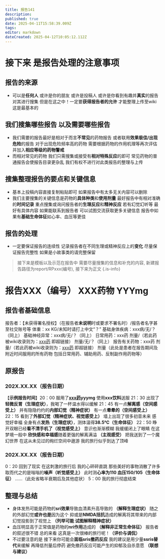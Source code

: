 ```yaml
---
title: 报告141
description: 
published: true
date: 2025-04-11T15:58:39.009Z
tags: 
editor: markdown
dateCreated: 2025-04-12T10:05:12.112Z
---
```


# 接下来 是报告处理的注意事项
## 报告的来源
- 可以是**任何人** 或许是你的朋友 或许是投稿人 或许是你看到有趣并**真实**的报告对其进行搜集 但是在这之中！一定要**获得报告者的允许** 才能整理上传至wiki 这是最基本的
## 我们搜集哪些报告 以及需要哪些报告
- 我们需要的报告最好是相对于而言**不常见**的药物报告 或者联用**效果极佳/出现危险**的报告 对于出现危险频率高的药物 需要根据药物的作用机理等再次评估并加入**相应等级的药物警戒** 
- 而相对常见的药物 我们只需搜集或接受有**相对特殊反应**的即可 常见药物的普通报告会使报告目录更杂乱 我们有权不进行对此类报告的整理与上传
## 搜集整理报告的要点和关键信息
- 基本上投稿内容直接复制粘贴即可 如果报告中有太多无关内容可以删除
- 我们主要搜集的关键信息是药物的**具体种类**和**使用剂量** 最好报告中有相对准确的**时间记录** 重点搜集或询问报告者的**生理反应**和**精神反应** 若有幻觉幻听等 最好有具体内容 如果能联系到报告者 可以试图交流获取更多关键信息 报告中如果有**基础生命体征**如心率、血压等更佳
## 报告的处理
- 一定要保证报告的连续性 记录报告者在不同生理或精神反应上的**变化** 尽量保证报告完整性 如果是小故事类的请完整保留

> 接下来是模板以及示范在报告中 需要尽量搜集的信息和补充的内容, 新建报告路径为report/RPxxx(编号), 接下来为正文
{.is-info}

# 报告XXX（编号） XXX药物 YYYmg

## 报告者基础信息
报告者：【未获得署名授权】（在报告者**未说明**时或要求不署名时）/报告者名字甚至社交账号等
体重：xx KG/未知时请打上中文“？”
基础身体疾病：xxx病/无/？（同上）
基础神经异常：xxx病/无/？（同上）
日常用药：xxx药 剂量/（若此药被wiki收录则为：[xxx药](/xxx) 即超链接） 剂量/无/？（同上）
报告有关药物：xxx药 剂量/（若此药被wiki收录则为：[xxx药](/xxx) 即超链接） 剂量（此处是患者在报告期间及附近时间服用的所有药物 包括日常用药、辅助用药、反制副作用药物等）

## 原报告

### 202X.XX.XX（报告日期）
【**示例报告时间**】20：00 服用了[**xxx药**]((/xxx))**yyymg** 使用**xxx饮料**送服
21：30 出现了**轻微反胃（生理症状）**，我喝了一杯温水得以缓解
21：45 有一点**解离感（空间感受上）** 并有隐隐约约的**内部幻觉（精神症状）** 有一点**晕晕的（空间感受上）**
22：15 看到了**外部幻觉（精神症状、视觉感受上）** 墙上出现了很多初音未来 感觉好幸福 全身有点**发热（生理症状）**，测体温得**38.5℃（生命体征）**
22：50 睁开双眼已经**看不清手机了（视觉感受上）** 意识也渐渐模糊 我缓缓闭上了眼睛 在这梦境一般中 **欣快感和幸福感**随着更强的解离满溢 **（主观感受）** 把我送到了一个魔幻世界 在这从未见过的绚烂空间中遨游 我的旅行似乎到达了顶峰

### 202X.XX.XX（报告日期）
0：20 回到了现实 在这刺激的旅行后 我的心砰砰直跳 那些美好的事物消散了许多 取而代之的是嗡嗡的**噪声（听觉感受上）** 此时测**心率为110 血压150/105（生命体征）**
......（此处省略半衰期后及其他症状）
5：00 我的旅行彻底结束

## 整理与总结
- 身体发热可能是药物的**sri效果**导致血清素升高导致的 **（解释生理症状）** 随之的外部幻觉**或许也是**因为这个 抑或是**NMDA拮抗**造成的解离将其带来的内部幻觉投影到了视觉上 **（列举可能 试图解释精神症状）**
- 血压明显高于正常值是药物的**nri作用**造成的 **（解释非正常生命体征）** 报告者的叙述很不错 总的来看 这真是一次很棒的旅行呢！**（评价与调侃）**
- 不过要注意的是 接下来你可能会**面临sris撤药反应** 我的建议是用少量**ssris替代**来缓解 再降低剂量后停药 避免撤药反应可能产生的抑郁及自杀意愿 **（联想与建议）**